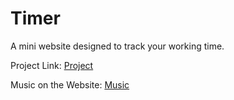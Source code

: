 # Timer
A mini website designed to track your working time.

Project Link: [Project](https://timer-mertcanyilmaz0.netlify.app/)

Music on the Website: [Music](https://www.youtube.com/watch?v=EEFUk6RgTyE)
